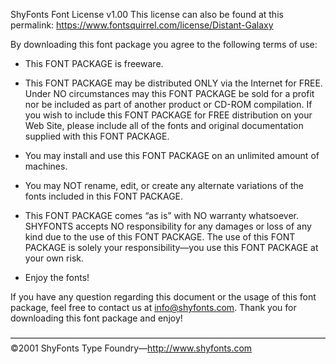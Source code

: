 ShyFonts Font License v1.00
This license can also be found at this permalink: https://www.fontsquirrel.com/license/Distant-Galaxy

By downloading this font package you agree to the following terms
of use:

- This FONT PACKAGE is freeware.

- This FONT PACKAGE may be distributed ONLY via the Internet for
  FREE. Under NO circumstances may this FONT PACKAGE be sold for
  a profit nor be included as part of another product or CD-ROM
  compilation. If you wish to include this FONT PACKAGE for FREE
  distribution on your Web Site, please include all of the fonts
  and original documentation supplied with this FONT PACKAGE.

- You may install and use this FONT PACKAGE on an unlimited
  amount of machines.

- You may NOT rename, edit, or create any alternate variations of
  the fonts included in this FONT PACKAGE.

- This FONT PACKAGE comes “as is” with NO warranty whatsoever.
  SHYFONTS accepts NO responsibility for any damages or loss of
  any kind due to the use of this FONT PACKAGE. The use of this
  FONT PACKAGE is solely your responsibility—you use this FONT
  PACKAGE at your own risk.

- Enjoy the fonts!

If you have any question regarding this document or the usage of
this font package, feel free to contact us at info@shyfonts.com.
Thank you for downloading this font package and enjoy!

————————————————————————————————————
©2001 ShyFonts Type Foundry—http://www.shyfonts.com
